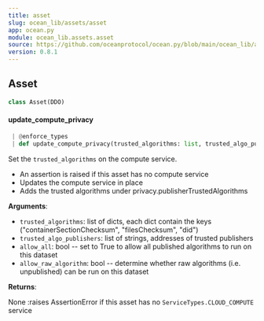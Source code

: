```yaml
---
title: asset
slug: ocean_lib/assets/asset
app: ocean.py
module: ocean_lib.assets.asset
source: https://github.com/oceanprotocol/ocean.py/blob/main/ocean_lib/assets/asset.py
version: 0.8.1
---
```

## Asset

```python
class Asset(DDO)
```

#### update\_compute\_privacy

```python
 | @enforce_types
 | def update_compute_privacy(trusted_algorithms: list, trusted_algo_publishers: Optional[list], allow_all: bool, allow_raw_algorithm: bool) -> None
```

Set the `trusted_algorithms` on the compute service.

- An assertion is raised if this asset has no compute service
- Updates the compute service in place
- Adds the trusted algorithms under privacy.publisherTrustedAlgorithms

**Arguments**:

- `trusted_algorithms`: list of dicts, each dict contain the keys
("containerSectionChecksum", "filesChecksum", "did")
- `trusted_algo_publishers`: list of strings, addresses of trusted publishers
- `allow_all`: bool -- set to True to allow all published algorithms to run on this dataset
- `allow_raw_algorithm`: bool -- determine whether raw algorithms (i.e. unpublished) can be run on this dataset

**Returns**:

None
:raises AssertionError if this asset has no `ServiceTypes.CLOUD_COMPUTE` service


